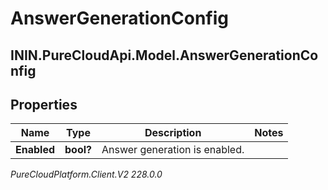 # AnswerGenerationConfig

## ININ.PureCloudApi.Model.AnswerGenerationConfig

## Properties

|Name | Type | Description | Notes|
|------------ | ------------- | ------------- | -------------|
| **Enabled** | **bool?** | Answer generation is enabled. | |



_PureCloudPlatform.Client.V2 228.0.0_
